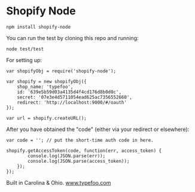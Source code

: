 # Shopify Node

    npm install shopify-node

You can run the test by cloning this repo and running:

    node test/test

For setting up:

    var shopifyObj = require('shopify-node');
    
    var shopify = new shopifyObj({
    	shop_name: 'typefoo',
    	id: '639e5b59d03a4135d4f4cd176d8b0d0c',
    	secret: '07e3e4d5711054ead625ac7356552660',
    	redirect: 'http://localhost:9000/#/oauth'
    });
    
    var url = shopify.createURL();

After you have obtained the "code" (either via your redirect or elsewhere):

    var code = ''; // put the short-time auth code in here.

    shopify.getAccessToken(code, function(err, access_token) {
    		console.log(JSON.parse(err));
    		console.log(JSON.parse(access_token));
    	});
    });

Built in Carolina & Ohio. www.typefoo.com